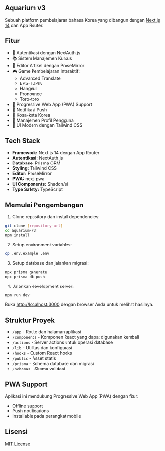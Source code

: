 ## Aquarium v3

Sebuah platform pembelajaran bahasa Korea yang dibangun dengan [Next.js 14](https://nextjs.org) dan App Router.

## Fitur

- 🔐 Autentikasi dengan NextAuth.js
- 📚 Sistem Manajemen Kursus
- 📝 Editor Artikel dengan ProseMirror
- 🎮 Game Pembelajaran Interaktif:
  - Advanced Translate
  - EPS-TOPIK
  - Hangeul
  - Pronounce
  - Toro-toro
- 📱 Progressive Web App (PWA) Support
- 🔔 Notifikasi Push
- 📖 Kosa-kata Korea
- 👥 Manajemen Profil Pengguna
- 🎨 UI Modern dengan Tailwind CSS

## Tech Stack

- **Framework:** Next.js 14 dengan App Router
- **Autentikasi:** NextAuth.js
- **Database:** Prisma ORM
- **Styling:** Tailwind CSS
- **Editor:** ProseMirror
- **PWA:** next-pwa
- **UI Components:** Shadcn/ui
- **Type Safety:** TypeScript

## Memulai Pengembangan

1. Clone repository dan install dependencies:

```bash
git clone [repository-url]
cd aquarium-v3
npm install
```

2. Setup environment variables:

```bash
cp .env.example .env
```

3. Setup database dan jalankan migrasi:

```bash
npx prisma generate
npx prisma db push
```

4. Jalankan development server:

```bash
npm run dev
```

Buka [http://localhost:3000](http://localhost:3000) dengan browser Anda untuk melihat hasilnya.

## Struktur Proyek

- `/app` - Route dan halaman aplikasi
- `/components` - Komponen React yang dapat digunakan kembali
- `/actions` - Server actions untuk operasi database
- `/lib` - Utilitas dan konfigurasi
- `/hooks` - Custom React hooks
- `/public` - Asset statis
- `/prisma` - Schema database dan migrasi
- `/schemas` - Skema validasi

## PWA Support

Aplikasi ini mendukung Progressive Web App (PWA) dengan fitur:
- Offline support
- Push notifications
- Installable pada perangkat mobile

## Lisensi

[MIT License](LICENSE)
